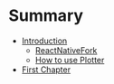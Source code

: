 # Summary

* [Introduction](README.md)
   * [ReactNativeFork](reactnativefork.md)
   * [How to use Plotter](how_to_use_plotter.md)
* [First Chapter](chapter1.md)

